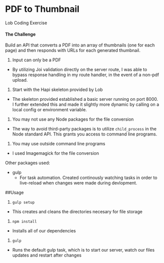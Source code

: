 PDF to Thumbnail
=================
Lob Coding Exercise

#### The Challenge
Build an API that converts a PDF into an array of thumbnails (one for each page) and then responds with URLs for each generated thumbnail.

1. Input can only be a PDF
  - By utilizing Joi validation directly on the server route, I was able to bypass response handling in my route handler, in the event of a non-pdf upload. 
1. Start with the Hapi skeleton provided by Lob
  - The skeleton provided established a basic server running on port 8000. I further extended this and made it slightly more dynamic by calling on a local config or environment variable.
1. You may not use any Node packages for the file conversion
  - The way to avoid third-party packages is to utilize `child_process` in the Node standard API. This grants you access to command line programs. 
1. You may use outside command line programs
  - I used Imagemagick for the file conversion

Other packages used:
- gulp
  - For task automation. Created continously watching tasks in order to live-reload when changes were made during devlopment.


##Usage
1. `gulp setup`
  - This creates and cleans the directories necesary for file storage
1. `npm install`
  - Installs all of our dependencies
1. `gulp`
  - Runs the default gulp task, which is to start our server, watch our files updates and restart after changes